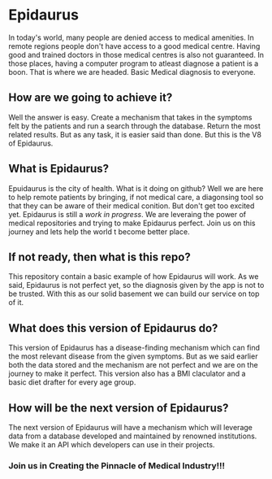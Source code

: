 # Epidaurus
In today's world, many people are denied access to medical amenities. In remote regions people don't have access to a good medical centre. Having good and trained doctors in those medical centres is also not guaranteed. In those places, having a computer program to atleast diagnose a patient is a boon. That is where we are headed. Basic Medical diagnosis to everyone.

## How are we going to achieve it?
Well the answer is easy. Create a mechanism that takes in the symptoms felt by the patients and run a search through the database. Return the most related results. But as any task, it is easier said than done. But this is the V8 of Epidaurus.

## What is Epidaurus?
Epuidaurus is the city of health. What is it doing on github?
Well we are here to help remote patients by bringing, if not medical care, a diagonsing tool so that they can be aware of their medical conition.
But don't get too excited yet. Epidaurus is still a *work in progress*. We are leveraing the power of medical repositories and trying to make Epidaurus perfect.
Join us on this journey and lets help the world t become better place.

## If not ready, then what is this repo?
This repository contain a basic example of how Epidaurus will work. As we said, Epidaurus is not perfect yet, so the diagnosis given by the app is not to be trusted.
With this as our solid basement we can build our service on top of it.

## What does this version of Epidaurus do?
This version of Epidaurus has a disease-finding mechanism which can find the most relevant disease from the given symptoms. But as we said earlier both the data stored and the mechanism are not perfect and we are on the journey to make it perfect.
This version also has a BMI claculator and a basic diet drafter for every age group.

## How will be the next version of Epidaurus?
The next version of Epidaurus will have a mechanism which will leverage data from a database developed and maintained by renowned institutions. We make it an API which developers can use in their projects.

### Join us in Creating the Pinnacle of Medical Industry!!!
